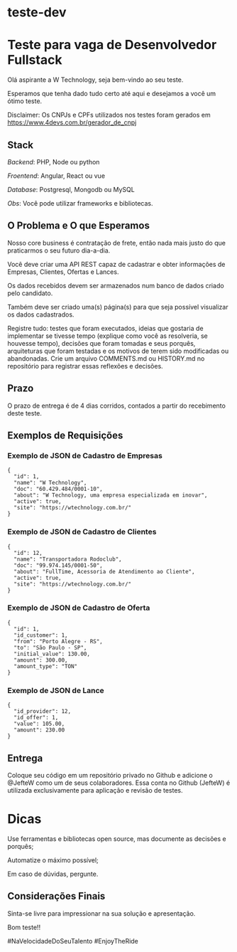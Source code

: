# teste-dev
# Teste para vaga de Desenvolvedor Fullstack

Olá aspirante a W Technology, seja bem-vindo ao seu teste.

Esperamos que tenha dado tudo certo até aqui e desejamos a você um ótimo teste.


Disclaimer: Os CNPJs e CPFs utilizados nos testes foram gerados em https://www.4devs.com.br/gerador_de_cnpj

## Stack
*Backend*: PHP, Node ou python

*Froentend*: Angular, React ou vue

*Database*: Postgresql, Mongodb ou MySQL


*Obs*: Você pode utilizar frameworks e bibliotecas.

## O Problema e O que Esperamos
Nosso core business é contratação de frete, então nada mais justo do que praticarmos o seu futuro dia-a-dia.

Você deve criar uma API REST capaz de cadastrar e obter informações de Empresas, Clientes, Ofertas e Lances.

Os dados recebidos devem ser armazenados num banco de dados criado pelo candidato.

Também deve ser criado uma(s) página(s) para que seja possível visualizar os dados cadastrados.

Registre tudo: testes que foram executados, ideias que gostaria de implementar se tivesse tempo (explique como você as resolveria, se houvesse tempo), decisões que foram tomadas e seus porquês, arquiteturas que foram testadas e os motivos de terem sido modificadas ou abandonadas. Crie um arquivo COMMENTS.md ou HISTORY.md no repositório para registrar essas reflexões e decisões.

## Prazo
O prazo de entrega é de 4 dias corridos, contados a partir do recebimento deste teste.


## Exemplos de Requisições

### Exemplo de JSON de Cadastro de Empresas
```
{
  "id": 1,
  "name": "W Technology",
  "doc": "60.429.484/0001-10",
  "about": "W Technology, uma empresa especializada em inovar",
  "active": true,
  "site": "https://wtechnology.com.br/"
}
```
### Exemplo de JSON de Cadastro de Clientes
```
{
  "id": 12,
  "name": "Transportadora Rodoclub",
  "doc": "99.974.145/0001-50",
  "about": "FullTime, Acessoria de Atendimento ao Cliente",
  "active": true,
  "site": "https://wtechnology.com.br/"
}
```
### Exemplo de JSON de Cadastro de Oferta
```
{
  "id": 1,
  "id_customer": 1,
  "from": "Porto Alegre - RS",
  "to": "São Paulo - SP",
  "initial_value": 130.00,
  "amount": 300.00,
  "amount_type": "TON"
}
```
### Exemplo de JSON de Lance
```
{
  "id_provider": 12,
  "id_offer": 1,
  "value": 105.00,
  "amount": 230.00
}
```


## Entrega
Coloque seu código em um repositório privado no Github e adicione o @JefteW como um de seus colaboradores. Essa conta no Github (JefteW) é utilizada exclusivamente para aplicação e revisão de testes.

# Dicas

Use ferramentas e bibliotecas open source, mas documente as decisões e porquês;

Automatize o máximo possível;

Em caso de dúvidas, pergunte.

## Considerações Finais
Sinta-se livre para impressionar na sua solução e apresentação.

Bom teste!!

#NaVelocidadeDoSeuTalento #EnjoyTheRide
